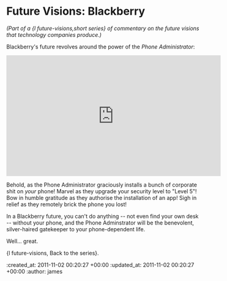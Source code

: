 Future Visions: Blackberry
==========

*(Part of a {l future-visions,short series} of commentary on the future visions that technology companies produce.)*

Blackberry's future revolves around the power of the *Phone Administrator*:

<iframe width="560" height="315" src="http://www.youtube.com/embed/qEYS4UAKxgs?rel=0" frameborder="0"></iframe>

Behold, as the Phone Administrator graciously installs a bunch of corporate shit on *your* phone! Marvel as they upgrade your security level to "Level 5"! Bow in humble gratitude as they authorise the installation of an app! Sigh in relief as they remotely brick the phone you lost!

In a Blackberry future, you can't do anything -- not even find your own desk -- without your phone, and the Phone Adminstrator will be the benevolent, silver-haired gatekeeper to your phone-dependent life.

Well... great.

{l future-visions, Back to the series}.

:created_at: 2011-11-02 00:20:27 +00:00
:updated_at: 2011-11-02 00:20:27 +00:00
:author: james